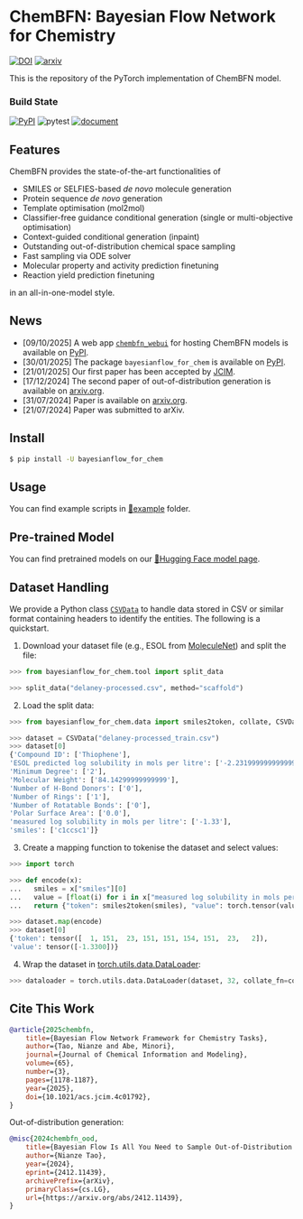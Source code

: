 # ChemBFN: Bayesian Flow Network for Chemistry

[![DOI](https://zenodo.org/badge/DOI/10.1021/acs.jcim.4c01792.svg)](https://doi.org/10.1021/acs.jcim.4c01792)
[![arxiv](https://img.shields.io/badge/arXiv-2412.11439-red)](https://arxiv.org/abs/2412.11439)

This is the repository of the PyTorch implementation of ChemBFN model.

### Build State

[![PyPI](https://img.shields.io/pypi/v/bayesianflow-for-chem?color=ff69b4)](https://pypi.org/project/bayesianflow-for-chem/)
![pytest](https://github.com/Augus1999/bayesian-flow-network-for-chemistry/actions/workflows/pytest.yml/badge.svg)
[![document](https://github.com/Augus1999/bayesian-flow-network-for-chemistry/actions/workflows/pages/pages-build-deployment/badge.svg)](https://augus1999.github.io/bayesian-flow-network-for-chemistry/)

## Features

ChemBFN provides the state-of-the-art functionalities of
* SMILES or SELFIES-based *de novo* molecule generation
* Protein sequence *de novo* generation
* Template optimisation (mol2mol)
* Classifier-free guidance conditional generation (single or multi-objective optimisation)
* Context-guided conditional generation (inpaint)
* Outstanding out-of-distribution chemical space sampling
* Fast sampling via ODE solver
* Molecular property and activity prediction finetuning
* Reaction yield prediction finetuning

in an all-in-one-model style.

## News

* [09/10/2025] A web app [`chembfn_webui`](https://github.com/Augus1999/ChemBFN-WebUI) for hosting ChemBFN models is available on [PyPI](https://pypi.org/project/chembfn-webui/).
* [30/01/2025] The package `bayesianflow_for_chem` is available on [PyPI](https://pypi.org/project/bayesianflow-for-chem/).
* [21/01/2025] Our first paper has been accepted by [JCIM](https://pubs.acs.org/doi/10.1021/acs.jcim.4c01792).
* [17/12/2024] The second paper of out-of-distribution generation is available on [arxiv.org](https://arxiv.org/abs/2412.11439).
* [31/07/2024] Paper is available on [arxiv.org](https://arxiv.org/abs/2407.20294).
* [21/07/2024] Paper was submitted to arXiv.

## Install

```bash
$ pip install -U bayesianflow_for_chem
```

## Usage

You can find example scripts in [📁example](./example) folder.

## Pre-trained Model

You can find pretrained models on our [🤗Hugging Face model page](https://huggingface.co/suenoomozawa/ChemBFN).

## Dataset Handling

We provide a Python class [`CSVData`](./bayesianflow_for_chem/data.py) to handle data stored in CSV or similar format containing headers to identify the entities. The following is a quickstart.

1. Download your dataset file (e.g., ESOL from [MoleculeNet](https://deepchemdata.s3-us-west-1.amazonaws.com/datasets/delaney-processed.csv)) and split the file:
```python
>>> from bayesianflow_for_chem.tool import split_data

>>> split_data("delaney-processed.csv", method="scaffold")
```

2. Load the split data:
```python
>>> from bayesianflow_for_chem.data import smiles2token, collate, CSVData

>>> dataset = CSVData("delaney-processed_train.csv")
>>> dataset[0]
{'Compound ID': ['Thiophene'], 
'ESOL predicted log solubility in mols per litre': ['-2.2319999999999998'], 
'Minimum Degree': ['2'], 
'Molecular Weight': ['84.14299999999999'], 
'Number of H-Bond Donors': ['0'], 
'Number of Rings': ['1'], 
'Number of Rotatable Bonds': ['0'], 
'Polar Surface Area': ['0.0'], 
'measured log solubility in mols per litre': ['-1.33'], 
'smiles': ['c1ccsc1']}
```

3. Create a mapping function to tokenise the dataset and select values:
```python
>>> import torch

>>> def encode(x):
...   smiles = x["smiles"][0]
...   value = [float(i) for i in x["measured log solubility in mols per litre"]]
...   return {"token": smiles2token(smiles), "value": torch.tensor(value)}

>>> dataset.map(encode)
>>> dataset[0]
{'token': tensor([  1, 151,  23, 151, 151, 154, 151,  23,   2]), 
'value': tensor([-1.3300])}
```

4. Wrap the dataset in <u>torch.utils.data.DataLoader</u>:
```python
>>> dataloader = torch.utils.data.DataLoader(dataset, 32, collate_fn=collate)
```

## Cite This Work

```bibtex
@article{2025chembfn,
    title={Bayesian Flow Network Framework for Chemistry Tasks},
    author={Tao, Nianze and Abe, Minori},
    journal={Journal of Chemical Information and Modeling},
    volume={65},
    number={3},
    pages={1178-1187},
    year={2025},
    doi={10.1021/acs.jcim.4c01792},
}
```
Out-of-distribution generation:
```bibtex
@misc{2024chembfn_ood,
    title={Bayesian Flow Is All You Need to Sample Out-of-Distribution Chemical Spaces}, 
    author={Nianze Tao},
    year={2024},
    eprint={2412.11439},
    archivePrefix={arXiv},
    primaryClass={cs.LG},
    url={https://arxiv.org/abs/2412.11439}, 
}
```
